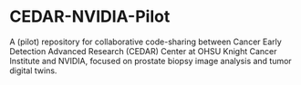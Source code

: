 # CEDAR-NVIDIA-Pilot
A (pilot) repository for collaborative code-sharing between Cancer Early Detection Advanced Research (CEDAR) Center at OHSU Knight Cancer Institute and NVIDIA, focused on prostate biopsy image analysis and tumor digital twins.
